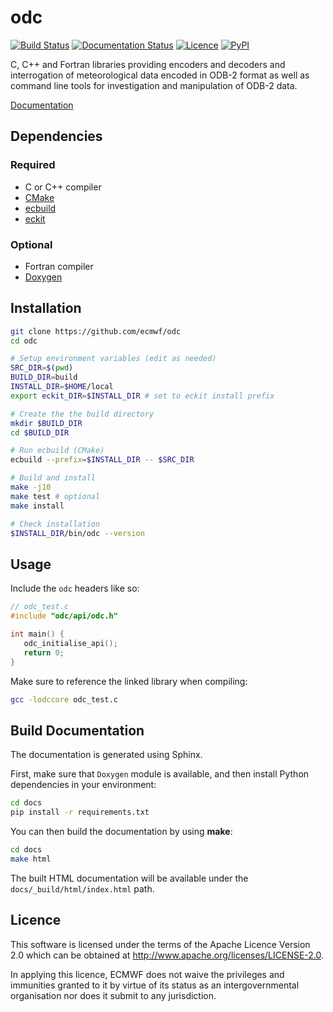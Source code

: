 # odc

[![Build Status](https://img.shields.io/github/workflow/status/ecmwf/odc/Continuous%20Integration/develop)](https://github.com/ecmwf/odc/actions/workflows/ci.yml)
[![Documentation Status](https://readthedocs.org/projects/odc/badge/?version=latest)](https://odc.readthedocs.io/en/latest/?badge=latest)
[![Licence](https://img.shields.io/github/license/ecmwf/odc)](https://github.com/ecmwf/odc/blob/develop/LICENSE)
[![PyPI](https://img.shields.io/pypi/v/odclib)](https://pypi.org/project/odclib/)

C, C++ and Fortran libraries providing encoders and decoders and interrogation of meteorological data encoded in ODB-2 format as well as command line tools for investigation and manipulation of ODB-2 data.

[Documentation]

## Dependencies

### Required

* C or C++ compiler
* [CMake]
* [ecbuild]
* [eckit]

### Optional

* Fortran compiler
* [Doxygen]

## Installation

```sh
git clone https://github.com/ecmwf/odc
cd odc

# Setup environment variables (edit as needed)
SRC_DIR=$(pwd)
BUILD_DIR=build
INSTALL_DIR=$HOME/local
export eckit_DIR=$INSTALL_DIR # set to eckit install prefix

# Create the the build directory
mkdir $BUILD_DIR
cd $BUILD_DIR

# Run ecbuild (CMake)
ecbuild --prefix=$INSTALL_DIR -- $SRC_DIR

# Build and install
make -j10
make test # optional
make install

# Check installation
$INSTALL_DIR/bin/odc --version
```

## Usage

Include the `odc` headers like so:

```c
// odc_test.c
#include "odc/api/odc.h"

int main() {
   odc_initialise_api();
   return 0;
}
```

Make sure to reference the linked library when compiling:

```sh
gcc -lodccore odc_test.c
```

## Build Documentation

The documentation is generated using Sphinx.

First, make sure that `Doxygen` module is available, and then install Python dependencies in your environment:

```sh
cd docs
pip install -r requirements.txt
```

You can then build the documentation by using **make**:

```sh
cd docs
make html
```

The built HTML documentation will be available under the `docs/_build/html/index.html` path.

## Licence

This software is licensed under the terms of the Apache Licence Version 2.0 which can be obtained at http://www.apache.org/licenses/LICENSE-2.0.

In applying this licence, ECMWF does not waive the privileges and immunities granted to it by virtue of its status as an intergovernmental organisation nor does it submit to any jurisdiction.

[Documentation]: https://odc.readthedocs.io/en/latest/
[CMake]: https://cmake.org
[ecbuild]: https://github.com/ecmwf/ecbuild
[eckit]: https://github.com/ecmwf/eckit
[Doxygen]: https://www.doxygen.nl
